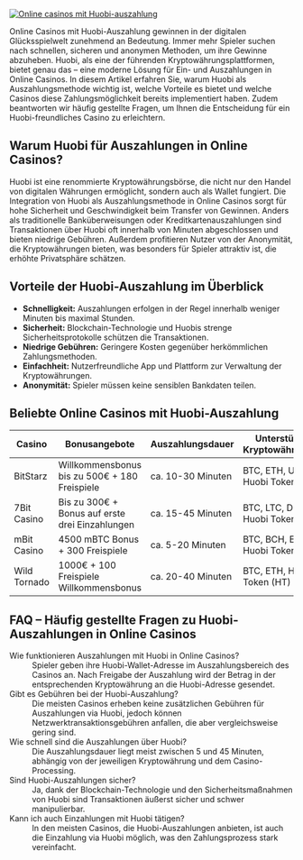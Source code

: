 [![Online casinos mit Huobi-auszahlung](https://123-caf.pages.dev/gitsignup.png)](https://vrmoo.ru/Bt82HjjY)

<p>Online Casinos mit Huobi-Auszahlung gewinnen in der digitalen Glücksspielwelt zunehmend an Bedeutung. Immer mehr Spieler suchen nach schnellen, sicheren und anonymen Methoden, um ihre Gewinne abzuheben. Huobi, als eine der führenden Kryptowährungsplattformen, bietet genau das – eine moderne Lösung für Ein- und Auszahlungen in Online Casinos. In diesem Artikel erfahren Sie, warum Huobi als Auszahlungsmethode wichtig ist, welche Vorteile es bietet und welche Casinos diese Zahlungsmöglichkeit bereits implementiert haben. Zudem beantworten wir häufig gestellte Fragen, um Ihnen die Entscheidung für ein Huobi-freundliches Casino zu erleichtern.</p>  <h2>Warum Huobi für Auszahlungen in Online Casinos?</h2> <p>Huobi ist eine renommierte Kryptowährungsbörse, die nicht nur den Handel von digitalen Währungen ermöglicht, sondern auch als Wallet fungiert. Die Integration von Huobi als Auszahlungsmethode in Online Casinos sorgt für hohe Sicherheit und Geschwindigkeit beim Transfer von Gewinnen. Anders als traditionelle Banküberweisungen oder Kreditkartenauszahlungen sind Transaktionen über Huobi oft innerhalb von Minuten abgeschlossen und bieten niedrige Gebühren. Außerdem profitieren Nutzer von der Anonymität, die Kryptowährungen bieten, was besonders für Spieler attraktiv ist, die erhöhte Privatsphäre schätzen.</p>  <h2>Vorteile der Huobi-Auszahlung im Überblick</h2> <ul>   <li><strong>Schnelligkeit:</strong> Auszahlungen erfolgen in der Regel innerhalb weniger Minuten bis maximal Stunden.</li>   <li><strong>Sicherheit:</strong> Blockchain-Technologie und Huobis strenge Sicherheitsprotokolle schützen die Transaktionen.</li>   <li><strong>Niedrige Gebühren:</strong> Geringere Kosten gegenüber herkömmlichen Zahlungsmethoden.</li>   <li><strong>Einfachheit:</strong> Nutzerfreundliche App und Plattform zur Verwaltung der Kryptowährungen.</li>   <li><strong>Anonymität:</strong> Spieler müssen keine sensiblen Bankdaten teilen.</li> </ul>  <h2>Beliebte Online Casinos mit Huobi-Auszahlung</h2> <table>   <thead>     <tr>       <th>Casino</th>       <th>Bonusangebote</th>       <th>Auszahlungsdauer</th>       <th>Unterstützte Kryptowährungen</th>     </tr>   </thead>   <tbody>     <tr>       <td>BitStarz</td>       <td>Willkommensbonus bis zu 500€ + 180 Freispiele</td>       <td>ca. 10-30 Minuten</td>       <td>BTC, ETH, USDT, Huobi Token (HT)</td>     </tr>     <tr>       <td>7Bit Casino</td>       <td>Bis zu 300€ + Bonus auf erste drei Einzahlungen</td>       <td>ca. 15-45 Minuten</td>       <td>BTC, LTC, DOGE, Huobi Token (HT)</td>     </tr>     <tr>       <td>mBit Casino</td>       <td>4500 mBTC Bonus + 300 Freispiele</td>       <td>ca. 5-20 Minuten</td>       <td>BTC, BCH, ETH, Huobi Token (HT)</td>     </tr>     <tr>       <td>Wild Tornado</td>       <td>1000€ + 100 Freispiele Willkommensbonus</td>       <td>ca. 20-40 Minuten</td>       <td>BTC, ETH, Huobi Token (HT)</td>     </tr>   </tbody> </table>  <h2>FAQ – Häufig gestellte Fragen zu Huobi-Auszahlungen in Online Casinos</h2> <dl>   <dt>Wie funktionieren Auszahlungen mit Huobi in Online Casinos?</dt>   <dd>Spieler geben ihre Huobi-Wallet-Adresse im Auszahlungsbereich des Casinos an. Nach Freigabe der Auszahlung wird der Betrag in der entsprechenden Kryptowährung an die Huobi-Adresse gesendet.</dd>      <dt>Gibt es Gebühren bei der Huobi-Auszahlung?</dt>   <dd>Die meisten Casinos erheben keine zusätzlichen Gebühren für Auszahlungen via Huobi, jedoch können Netzwerktransaktionsgebühren anfallen, die aber vergleichsweise gering sind.</dd>      <dt>Wie schnell sind die Auszahlungen über Huobi?</dt>   <dd>Die Auszahlungsdauer liegt meist zwischen 5 und 45 Minuten, abhängig von der jeweiligen Kryptowährung und dem Casino-Processing.</dd>      <dt>Sind Huobi-Auszahlungen sicher?</dt>   <dd>Ja, dank der Blockchain-Technologie und den Sicherheitsmaßnahmen von Huobi sind Transaktionen äußerst sicher und schwer manipulierbar.</dd>      <dt>Kann ich auch Einzahlungen mit Huobi tätigen?</dt>   <dd>In den meisten Casinos, die Huobi-Auszahlungen anbieten, ist auch die Einzahlung via Huobi möglich, was den Zahlungsprozess stark vereinfacht.</dd> </dl>